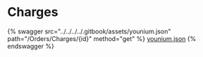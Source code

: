 # Charges

{% swagger src="../../../../.gitbook/assets/younium.json" path="/Orders/Charges/{id}" method="get" %}
[younium.json](../../../../.gitbook/assets/younium.json)
{% endswagger %}
